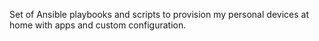 Set of Ansible playbooks and scripts to provision my personal devices at home with apps and custom configuration.
